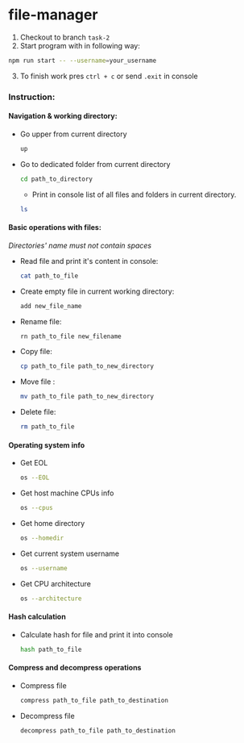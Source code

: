 # file-manager

1. Checkout to branch ```task-2```
2. Start program with in following way:
```bash
npm run start -- --username=your_username
```
3. To finish work pres ```ctrl + c``` or send ```.exit``` in console
### Instruction:

#### Navigation & working directory:

- Go upper from current directory
    ```bash
    up
    ```
- Go to dedicated folder from current directory 
   ```bash
   cd path_to_directory
   ```
    - Print in console list of all files and folders in current directory. 
   ```bash
   ls
   ```
#### Basic operations with files:
*Directories' name must not contain spaces*
- Read file and print it's content in console: 
    ```bash
    cat path_to_file
    ```
- Create empty file in current working directory: 
    ```bash
    add new_file_name
    ```
- Rename file: 
    ```bash
    rn path_to_file new_filename
    ```
- Copy file: 
    ```bash
    cp path_to_file path_to_new_directory
    ```
- Move file : 
    ```bash
    mv path_to_file path_to_new_directory
    ```
- Delete file: 
    ```bash
    rm path_to_file
    ```
#### Operating system info
- Get EOL
    ```bash
    os --EOL
    ```
- Get host machine CPUs info
    ```bash
    os --cpus
    ```
- Get home directory
    ```bash
    os --homedir
    ```
- Get current system username
    ```bash
    os --username
    ```
- Get CPU architecture
    ```bash
    os --architecture
    ```
#### Hash calculation
- Calculate hash for file and print it into console  
    ```bash
    hash path_to_file
    ```
#### Compress and decompress operations
- Compress file
    ```bash
    compress path_to_file path_to_destination
    ```
- Decompress file
    ```bash
    decompress path_to_file path_to_destination
    ```  